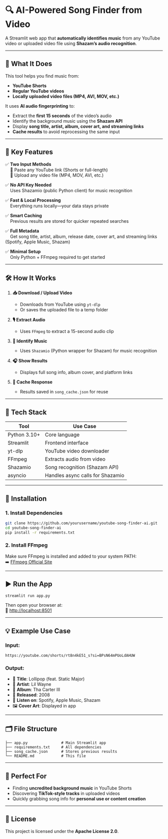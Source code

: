 # 🔍 AI-Powered Song Finder from Video

A Streamlit web app that **automatically identifies music** from any YouTube video or uploaded video file using **Shazam’s audio recognition**.

---

## 🎯 What It Does

This tool helps you find music from:
- **YouTube Shorts**
- **Regular YouTube videos**
- **Locally uploaded video files (MP4, AVI, MOV, etc.)**

It uses **AI audio fingerprinting** to:
- Extract the **first 15 seconds** of the video’s audio
- Identify the background music using the **Shazam API**
- Display **song title, artist, album, cover art, and streaming links**
- **Cache results** to avoid reprocessing the same input

---

## 🚀 Key Features

✅ **Two Input Methods**  
&nbsp;&nbsp;&nbsp;&nbsp;🔗 Paste any YouTube link (Shorts or full-length)  
&nbsp;&nbsp;&nbsp;&nbsp;📁 Upload any video file (MP4, MOV, AVI, etc.)

✅ **No API Key Needed**  
&nbsp;&nbsp;&nbsp;&nbsp;Uses Shazamio (public Python client) for music recognition

✅ **Fast & Local Processing**  
&nbsp;&nbsp;&nbsp;&nbsp;Everything runs locally—your data stays private

✅ **Smart Caching**  
&nbsp;&nbsp;&nbsp;&nbsp;Previous results are stored for quicker repeated searches

✅ **Full Metadata**  
&nbsp;&nbsp;&nbsp;&nbsp;Get song title, artist, album, release date, cover art, and streaming links (Spotify, Apple Music, Shazam)

✅ **Minimal Setup**  
&nbsp;&nbsp;&nbsp;&nbsp;Only Python + FFmpeg required to get started

---

## 🛠 How It Works

1. **📥 Download / Upload Video**  
   - Downloads from YouTube using `yt-dlp`  
   - Or saves the uploaded file to a temp folder

2. **🎙 Extract Audio**  
   - Uses `FFmpeg` to extract a 15-second audio clip

3. **🔎 Identify Music**  
   - Uses `Shazamio` (Python wrapper for Shazam) for music recognition

4. **🎧 Show Results**  
   - Displays full song info, album cover, and platform links

5. **💾 Cache Response**  
   - Results saved in `song_cache.json` for reuse

---

## 🧰 Tech Stack

| Tool         | Use Case                         |
|--------------|----------------------------------|
| Python 3.10+ | Core language                    |
| Streamlit    | Frontend interface               |
| yt-dlp       | YouTube video downloader         |
| FFmpeg       | Extracts audio from video        |
| Shazamio     | Song recognition (Shazam API)    |
| asyncio      | Handles async calls for Shazamio |

---

## 🔧 Installation

### 1. Install Dependencies

```bash
git clone https://github.com/yourusername/youtube-song-finder-ai.git
cd youtube-song-finder-ai
pip install -r requirements.txt
```

### 2. Install FFmpeg  
Make sure FFmpeg is installed and added to your system PATH:  
➡️ [FFmpeg Official Site](https://ffmpeg.org/download.html)

---

## ▶️ Run the App

```bash
streamlit run app.py
```

Then open your browser at:  
🔗 [http://localhost:8501](http://localhost:8501)

---

## 💡 Example Use Case

### Input:
```
https://youtube.com/shorts/rt8n4kE51_s?si=BPsN64mPUoLdAHUW
```

### Output:
- 🎵 **Title**: Lollipop (feat. Static Major)  
- 🎤 **Artist**: Lil Wayne  
- 💽 **Album**: Tha Carter III  
- 📅 **Released**: 2008  
- 🔗 **Listen on**: Spotify, Apple Music, Shazam  
- 🖼 **Cover Art**: Displayed in app

---

## 🗂 File Structure

```
├── app.py               # Main Streamlit app
├── requirements.txt     # All dependencies
├── song_cache.json      # Stores previous results
└── README.md            # This file
```

---

## 📌 Perfect For

- Finding **uncredited background music** in YouTube Shorts
- Discovering **TikTok-style tracks** in uploaded videos
- Quickly grabbing song info for **personal use or content creation**

---

## 📄 License

This project is licensed under the **Apache License 2.0**.
